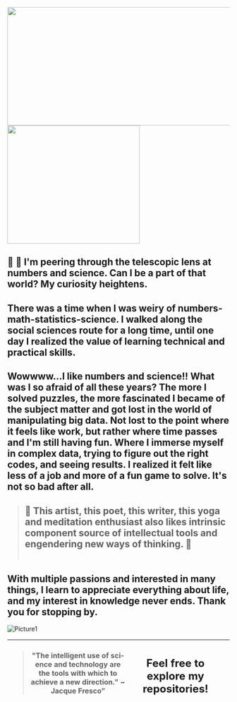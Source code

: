 <img src="https://user-images.githubusercontent.com/113868202/195259180-87b12e92-bf6c-43dd-9a45-d8e15b817e51.gif" 
     width="700" 
     height="268" /><img src="https://user-images.githubusercontent.com/113868202/195263599-63d2252b-f1dd-479f-8f17-54d1d200f279.png" 
     width="300" 
     height="268" />
 
## 🔭 👀  I'm peering through the telescopic lens at numbers and science. Can I be a part of that world? My curiosity heightens. <br>

## There was a time when I was weiry of numbers-math-statistics-science. I walked along the social sciences route for a long time, until one day I realized the value of learning technical and practical skills. <br>

##   Wowwww...I like numbers and science!! What was I so afraid of all these years? The more I solved puzzles, the more fascinated I became of the subject matter and got lost in the world of manipulating big data. Not lost to the point where it feels like work, but rather where time passes and I'm still having fun. Where I immerse myself in complex data, trying to figure out the right codes, and seeing results. I realized it felt like less of a job and more of a fun game to solve. It's not so bad after all. <br>

> ## 💞️  This artist, this poet, this writer, this yoga and meditation enthusiast also likes intrinsic component source of intellectual tools and engendering new ways of thinking. 💞️ <br> <br>

## With multiple passions and interested in many things, I learn to appreciate everything about life, and my interest in knowledge never ends. Thank you for stopping by. 
![Picture1](https://user-images.githubusercontent.com/113868202/195277320-06f84a32-5a6a-4f0c-897c-f132481b0660.png) 
<table class='tg'> 
      
  <thead>
    <tr>
      <th class='tg-0pky'>
        <div class='center'>
          <blockquote class="twitter-tweet" data-partner="tweetdeck">
          <p lang="en" dir="ltr">"The intelligent use of science and technology are the tools with which to achieve a new direction." ~ Jacque Fresco” 
          </blockquote> <!-- <script async src="https://platform.twitter.com/widgets.js" charset="utf-8"></script> -->
        </div>
      </th>
      <th class='tg-0pky'>
        <h2> Feel free to explore my repositories!</h2> 
      <th>
    </tr>
  </thead>
</table>

